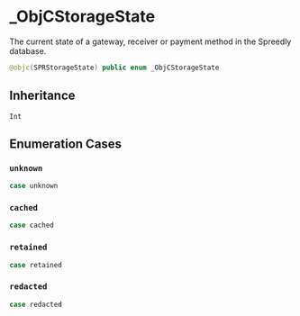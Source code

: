 # \_ObjCStorageState

The current state of a gateway, receiver or payment method in the Spreedly database.

``` swift
@objc(SPRStorageState) public enum _ObjCStorageState
```

## Inheritance

`Int`

## Enumeration Cases

### `unknown`

``` swift
case unknown
```

### `cached`

``` swift
case cached
```

### `retained`

``` swift
case retained
```

### `redacted`

``` swift
case redacted
```
